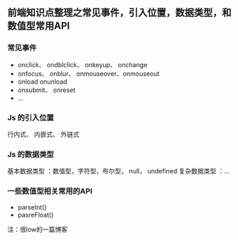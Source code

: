 前端知识点整理之常见事件，引入位置，数据类型，和数值型常用API
---

### 常见事件

- onclick、 ondblclick、 onkeyup、 onchange
- onfocus、 onblur、 onmouseover、onmouseout
- onload onunload
- onsubmit、 onreset
- ...

### Js 的引入位置

行内式、 内嵌式、 外链式

### Js 的数据类型

基本数据类型 ：数值型，字符型，布尔型， null， undefined
复杂数据类型 ：…

### 一些数值型相关常用的API

- parseInt()
- pasreFloat()

注：很low的一篇博客